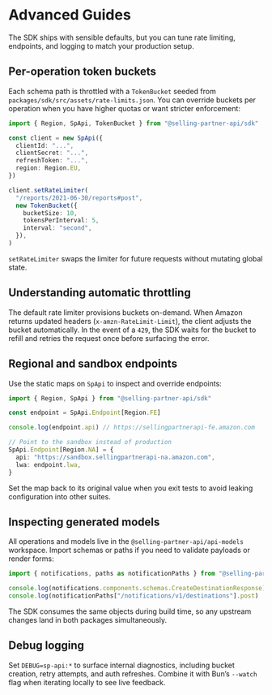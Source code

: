 # Advanced Guides

The SDK ships with sensible defaults, but you can tune rate limiting, endpoints, and logging to match your production setup.

## Per-operation token buckets

Each schema path is throttled with a `TokenBucket` seeded from `packages/sdk/src/assets/rate-limits.json`. You can override buckets per operation when you have higher quotas or want stricter enforcement:

```ts
import { Region, SpApi, TokenBucket } from "@selling-partner-api/sdk"

const client = new SpApi({
  clientId: "...",
  clientSecret: "...",
  refreshToken: "...",
  region: Region.EU,
})

client.setRateLimiter(
  "/reports/2021-06-30/reports#post",
  new TokenBucket({
    bucketSize: 10,
    tokensPerInterval: 5,
    interval: "second",
  }),
)
```

`setRateLimiter` swaps the limiter for future requests without mutating global state.

## Understanding automatic throttling

The default rate limiter provisions buckets on-demand. When Amazon returns updated headers (`x-amzn-RateLimit-Limit`), the client adjusts the bucket automatically. In the event of a `429`, the SDK waits for the bucket to refill and retries the request once before surfacing the error.

## Regional and sandbox endpoints

Use the static maps on `SpApi` to inspect and override endpoints:

```ts
import { Region, SpApi } from "@selling-partner-api/sdk"

const endpoint = SpApi.Endpoint[Region.FE]

console.log(endpoint.api) // https://sellingpartnerapi-fe.amazon.com

// Point to the sandbox instead of production
SpApi.Endpoint[Region.NA] = {
  api: "https://sandbox.sellingpartnerapi-na.amazon.com",
  lwa: endpoint.lwa,
}
```

Set the map back to its original value when you exit tests to avoid leaking configuration into other suites.

## Inspecting generated models

All operations and models live in the `@selling-partner-api/api-models` workspace. Import schemas or paths if you need to validate payloads or render forms:

```ts
import { notifications, paths as notificationPaths } from "@selling-partner-api/api-models"

console.log(notifications.components.schemas.CreateDestinationResponse)
console.log(notificationPaths["/notifications/v1/destinations"].post)
```

The SDK consumes the same objects during build time, so any upstream changes land in both packages simultaneously.

## Debug logging

Set `DEBUG=sp-api:*` to surface internal diagnostics, including bucket creation, retry attempts, and auth refreshes. Combine it with Bun’s `--watch` flag when iterating locally to see live feedback.
